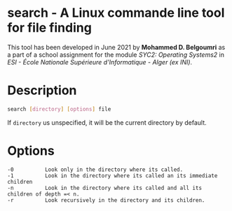 # search - A Linux commande line tool for file finding

This tool has been developed in June 2021 by **Mohammed D. Belgoumri** as a part of a school assignment for the module *SYC2: Operating Systems2* in *ESI - École Nationale Supérieure d'Informatique - Alger (ex INI)*.
# Description

```sh
search [directory] [options] file
```
If `directory` us unspecified, it will be the current directory by default.

# Options

    -0          Look only in the directory where its called. 
    -1          Look in the directory where its called an its immediate children
    -n          Look in the directory where its called and all its children of depth =< n.
    -r          Look recursively in the directory and its children.
